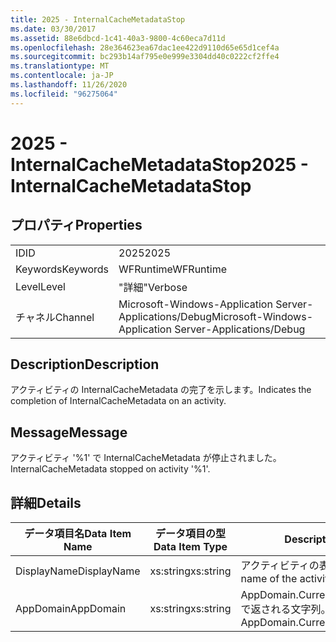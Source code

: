 ```yaml
---
title: 2025 - InternalCacheMetadataStop
ms.date: 03/30/2017
ms.assetid: 88e6dbcd-1c41-40a3-9800-4c60eca7d11d
ms.openlocfilehash: 28e364623ea67dac1ee422d9110d65e65d1cef4a
ms.sourcegitcommit: bc293b14af795e0e999e3304dd40c0222cf2ffe4
ms.translationtype: MT
ms.contentlocale: ja-JP
ms.lasthandoff: 11/26/2020
ms.locfileid: "96275064"
---
```

# <a name="2025---internalcachemetadatastop"></a><span data-ttu-id="03b16-102">2025 - InternalCacheMetadataStop</span><span class="sxs-lookup"><span data-stu-id="03b16-102">2025 - InternalCacheMetadataStop</span></span>

## <a name="properties"></a><span data-ttu-id="03b16-103">プロパティ</span><span class="sxs-lookup"><span data-stu-id="03b16-103">Properties</span></span>  
  
|||  
|-|-|  
|<span data-ttu-id="03b16-104">ID</span><span class="sxs-lookup"><span data-stu-id="03b16-104">ID</span></span>|<span data-ttu-id="03b16-105">2025</span><span class="sxs-lookup"><span data-stu-id="03b16-105">2025</span></span>|  
|<span data-ttu-id="03b16-106">Keywords</span><span class="sxs-lookup"><span data-stu-id="03b16-106">Keywords</span></span>|<span data-ttu-id="03b16-107">WFRuntime</span><span class="sxs-lookup"><span data-stu-id="03b16-107">WFRuntime</span></span>|  
|<span data-ttu-id="03b16-108">Level</span><span class="sxs-lookup"><span data-stu-id="03b16-108">Level</span></span>|<span data-ttu-id="03b16-109">"詳細"</span><span class="sxs-lookup"><span data-stu-id="03b16-109">Verbose</span></span>|  
|<span data-ttu-id="03b16-110">チャネル</span><span class="sxs-lookup"><span data-stu-id="03b16-110">Channel</span></span>|<span data-ttu-id="03b16-111">Microsoft-Windows-Application Server-Applications/Debug</span><span class="sxs-lookup"><span data-stu-id="03b16-111">Microsoft-Windows-Application Server-Applications/Debug</span></span>|  
  
## <a name="description"></a><span data-ttu-id="03b16-112">Description</span><span class="sxs-lookup"><span data-stu-id="03b16-112">Description</span></span>  

 <span data-ttu-id="03b16-113">アクティビティの InternalCacheMetadata の完了を示します。</span><span class="sxs-lookup"><span data-stu-id="03b16-113">Indicates the completion of InternalCacheMetadata on an activity.</span></span>  
  
## <a name="message"></a><span data-ttu-id="03b16-114">Message</span><span class="sxs-lookup"><span data-stu-id="03b16-114">Message</span></span>  

 <span data-ttu-id="03b16-115">アクティビティ '%1' で InternalCacheMetadata が停止されました。</span><span class="sxs-lookup"><span data-stu-id="03b16-115">InternalCacheMetadata stopped on activity '%1'.</span></span>  
  
## <a name="details"></a><span data-ttu-id="03b16-116">詳細</span><span class="sxs-lookup"><span data-stu-id="03b16-116">Details</span></span>  
  
|<span data-ttu-id="03b16-117">データ項目名</span><span class="sxs-lookup"><span data-stu-id="03b16-117">Data Item Name</span></span>|<span data-ttu-id="03b16-118">データ項目の型</span><span class="sxs-lookup"><span data-stu-id="03b16-118">Data Item Type</span></span>|<span data-ttu-id="03b16-119">Description</span><span class="sxs-lookup"><span data-stu-id="03b16-119">Description</span></span>|  
|--------------------|--------------------|-----------------|  
|<span data-ttu-id="03b16-120">DisplayName</span><span class="sxs-lookup"><span data-stu-id="03b16-120">DisplayName</span></span>|<span data-ttu-id="03b16-121">xs:string</span><span class="sxs-lookup"><span data-stu-id="03b16-121">xs:string</span></span>|<span data-ttu-id="03b16-122">アクティビティの表示名。</span><span class="sxs-lookup"><span data-stu-id="03b16-122">The display name of the activity.</span></span>|  
|<span data-ttu-id="03b16-123">AppDomain</span><span class="sxs-lookup"><span data-stu-id="03b16-123">AppDomain</span></span>|<span data-ttu-id="03b16-124">xs:string</span><span class="sxs-lookup"><span data-stu-id="03b16-124">xs:string</span></span>|<span data-ttu-id="03b16-125">AppDomain.CurrentDomain.FriendlyName で返される文字列。</span><span class="sxs-lookup"><span data-stu-id="03b16-125">The string returned by AppDomain.CurrentDomain.FriendlyName.</span></span>|
